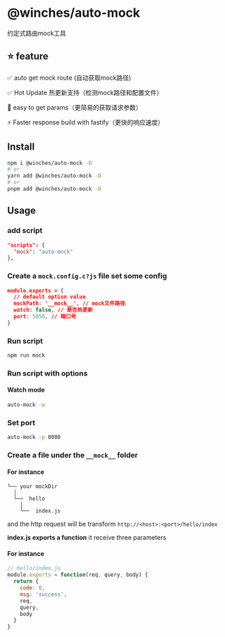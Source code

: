 # @winches/auto-mock

约定式路由mock工具

## ⭐️ feature
✅ auto get mock route (自动获取mock路径)

✅ Hot Update 热更新支持（检测mock路径和配置文件）

🤖 easy to get params（更简易的获取请求参数）

⚡ Faster response build with fastify（更快的响应速度）

## Install
```sh
npm i @winches/auto-mock -D
# or
yarn add @winches/auto-mock -D
# or
pnpm add @winches/auto-mock -D
```

## Usage
### add script
```json
"scripts": {
  "mock": "auto-mock"
},
```

### Create a `mock.config.c?js` file set some config
```json
module.exports = {
  // default option value
  mockPath: '__mock__', // mock文件路径
  watch: false, // 是否热更新
  port: 5050, // 端口号
}
```

### Run script
```sh
npm run mock
```

### Run script with options
#### Watch mode
```sh
auto-mock -w
```

### Set port
```sh
auto-mock -p 8080
```

### Create a file under the `__mock__` folder
#### For instance
```
└── your mockDir
  │
  └──  hello
    │
    └──  index.js
```

and the http request will be transform `http://<host>:<port>/hello/index`

**index.js exports a function** it receive three parameters

#### For instance
```js
// hello/index.js
module.exports = function(req, query, body) {
  return {
    code: 0,
    msg: 'success',
    req,
    query,
    body
  }
}
```